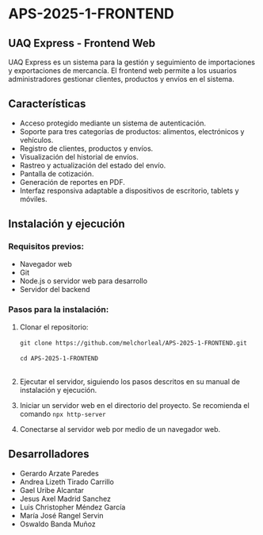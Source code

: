 # APS-2025-1-FRONTEND

## UAQ Express - Frontend Web

UAQ Express es un sistema para la gestión y seguimiento de importaciones y exportaciones de mercancía. El frontend web permite a los usuarios administradores gestionar clientes, productos y envíos en el sistema.

## Características

- Acceso protegido mediante un sistema de autenticación.
- Soporte para tres categorías de productos: alimentos, electrónicos y vehículos.
- Registro de clientes, productos y envíos.
- Visualización del historial de envíos.
- Rastreo y actualización del estado del envío.
- Pantalla de cotización.
- Generación de reportes en PDF.
- Interfaz responsiva adaptable a dispositivos de escritorio, tablets y móviles.

## Instalación y ejecución

### Requisitos previos:
- Navegador web
- Git
- Node.js o servidor web para desarrollo
- Servidor del backend

### Pasos para la instalación:
1. Clonar el repositorio:<br><br>
`git clone https://github.com/melchorleal/APS-2025-1-FRONTEND.git`<br><br>
`cd APS-2025-1-FRONTEND`<br><br>

2. Ejecutar el servidor, siguiendo los pasos descritos en su manual de instalación y ejecución.

3. Iniciar un servidor web en el directorio del proyecto. Se recomienda el comando `npx http-server`

4. Conectarse al servidor web por medio de un navegador web.

## Desarrolladores

- Gerardo Arzate Paredes
- Andrea Lizeth Tirado Carrillo
- Gael Uribe Alcantar
- Jesus Axel Madrid Sanchez
- Luis Christopher Méndez García
- María José Rangel Servin
- Oswaldo Banda Muñoz
